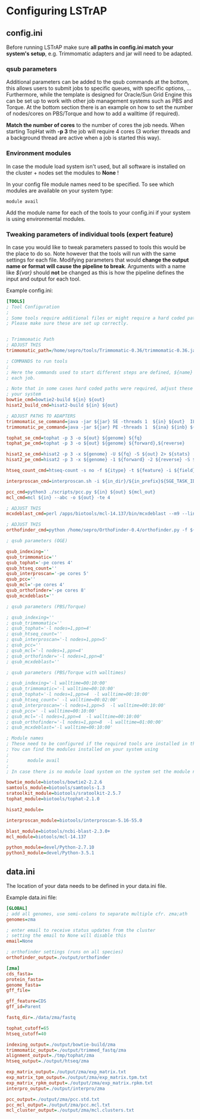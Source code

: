 # Configuring LSTrAP
## config.ini
Before running LSTrAP make sure **all paths in config.ini match your system's setup**, e.g. Trimmomatic adapters and jar will 
need to be adapted.

### qsub parameters

Additional parameters can be added to the qsub commands at the bottom, 
this allows users to submit jobs to specific queues, with specific 
options, ... Furthermore, while the template is designed for Oracle/Sun 
Grid Engine this can be set up to work with other job management systems
such as PBS and Torque. At the bottom section there is an example on how to 
set the number of nodes/cores on PBS/Torque and how to add a walltime (if
required).

**Match the number of cores** to the number of cores the job needs. When
starting TopHat with **-p 3** the job will require 4 cores (3 worker 
threads and a background thread are active when a job is started this 
way).

### Environment modules
In case the module load system isn't used, but all software is installed on the cluster + nodes set the modules to **None** !

In your config file module names need to be specified. To see which modules are available on your system type:

    module avail

Add the module name for each of the tools to your config.ini if your system is using environmental modules.

### Tweaking parameters of individual tools (expert feature)

In case you would like to tweak parameters passed to tools this would be the place to do so. Note however that the tools
will run with the same settings for each file. Modifying parameters that would **change the output name or format will 
cause the pipeline to break**. Arguments with a name like *${var}* should **not** be changed as this is how the pipeline 
defines the input and output for each tool.

Example config.ini:

```ini
[TOOLS]
; Tool Configuration
;
; Some tools require additional files or might require a hard coded path to the script.
; Please make sure these are set up correctly.


; Trimmomatic Path
; ADJUST THIS
trimmomatic_path=/home/sepro/tools/Trimmomatic-0.36/trimmomatic-0.36.jar

; COMMANDS to run tools
;
; Here the commands used to start different steps are defined, ${name} are variables that will be set by LSTrAP for
; each job.

; Note that in some cases hard coded paths were required, adjust these to match the location of these files on
; your system
bowtie_cmd=bowtie2-build ${in} ${out}
hisat2_build_cmd=hisat2-build ${in} ${out}

; ADJUST PATHS TO ADAPTERS
trimmomatic_se_command=java -jar ${jar} SE -threads 1  ${in} ${out}  ILLUMINACLIP:/home/sepro/tools/Trimmomatic-0.36/adapters/TruSeq3-SE.fa:2:30:10 LEADING:3 TRAILING:3 SLIDINGWINDOW:4:15 MINLEN:36
trimmomatic_pe_command=java -jar ${jar} PE -threads 1  ${ina} ${inb} ${outap} ${outau} ${outbp} ${outbu} ILLUMINACLIP:/home/sepro/tools/Trimmomatic-0.36/adapters/TruSeq3-PE.fa:2:30:10 LEADING:3 TRAILING:3 SLIDINGWINDOW:4:15 MINLEN:36

tophat_se_cmd=tophat -p 3 -o ${out} ${genome} ${fq}
tophat_pe_cmd=tophat -p 3 -o ${out} ${genome} ${forward},${reverse}

hisat2_se_cmd=hisat2 -p 3 -x ${genome} -U ${fq} -S ${out} 2> ${stats}
hisat2_pe_cmd=hisat2 -p 3 -x ${genome} -1 ${forward} -2 ${reverse} -S ${out} 2> ${stats}

htseq_count_cmd=htseq-count -s no -f ${itype} -t ${feature} -i ${field} ${bam} ${gff} > ${out}

interproscan_cmd=interproscan.sh -i ${in_dir}/${in_prefix}${SGE_TASK_ID} -o ${out_dir}/${out_prefix}${SGE_TASK_ID} -f tsv -dp -iprlookup -goterms --tempdir /tmp

pcc_cmd=python3 ./scripts/pcc.py ${in} ${out} ${mcl_out}
mcl_cmd=mcl ${in} --abc -o ${out} -te 4

; ADJUST THIS
mcxdeblast_cmd=perl /apps/biotools/mcl-14.137/bin/mcxdeblast --m9 --line-mode=abc ${blast_in} > ${abc_out}

; ADJUST THIS
orthofinder_cmd=python /home/sepro/OrthoFinder-0.4/orthofinder.py -f ${fasta_dir} -t 8

; qsub parameters (OGE)

qsub_indexing=''
qsub_trimmomatic=''
qsub_tophat='-pe cores 4'
qsub_htseq_count=''
qsub_interproscan='-pe cores 5'
qsub_pcc=''
qsub_mcl='-pe cores 4'
qsub_orthofinder='-pe cores 8'
qsub_mcxdeblast=''

; qsub parameters (PBS/Torque)

; qsub_indexing=''
; qsub_trimmomatic=''
; qsub_tophat='-l nodes=1,ppn=4'
; qsub_htseq_count=''
; qsub_interproscan='-l nodes=1,ppn=5'
; qsub_pcc=''
; qsub_mcl='-l nodes=1,ppn=4'
; qsub_orthofinder='-l nodes=1,ppn=8'
; qsub_mcxdeblast=''

; qsub parameters (PBS/Torque with walltimes)

; qsub_indexing='-l walltime=00:10:00'
; qsub_trimmomatic='-l walltime=00:10:00'
; qsub_tophat='-l nodes=1,ppn=4  -l walltime=00:10:00'
; qsub_htseq_count=' -l walltime=00:02:00'
; qsub_interproscan='-l nodes=1,ppn=5  -l walltime=00:10:00'
; qsub_pcc=' -l walltime=00:10:00'
; qsub_mcl='-l nodes=1,ppn=4  -l walltime=00:10:00'
; qsub_orthofinder='-l nodes=1,ppn=8  -l walltime=01:00:00'
; qsub_mcxdeblast='-l walltime=00:10:00'

; Module names
; These need to be configured if the required tools are installed in the environment modules.
; You can find the modules installed on your system using
;
;       module avail
;
; In case there is no module load system on the system set the module name to None

bowtie_module=biotools/bowtie2-2.2.6
samtools_module=biotools/samtools-1.3
sratoolkit_module=biotools/sratoolkit-2.5.7
tophat_module=biotools/tophat-2.1.0

hisat2_module=

interproscan_module=biotools/interproscan-5.16-55.0

blast_module=biotools/ncbi-blast-2.3.0+
mcl_module=biotools/mcl-14.137

python_module=devel/Python-2.7.10
python3_module=devel/Python-3.5.1

```

## data.ini
The location of your data needs to be defined in your data.ini file.

Example data.ini file:
```ini
[GLOBAL]
; add all genomes, use semi-colons to separate multiple cfr. zma;ath
genomes=zma

; enter email to receive status updates from the cluster
; setting the email to None will disable this
email=None

; orthofinder settings (runs on all species)
orthofinder_output=./output/orthofinder

[zma]
cds_fasta=
protein_fasta=
genome_fasta=
gff_file=

gff_feature=CDS
gff_id=Parent

fastq_dir=./data/zma/fastq

tophat_cutoff=65
htseq_cutoff=40

indexing_output=./output/bowtie-build/zma
trimmomatic_output=./output/trimmed_fastq/zma
alignment_output=./tmp/tophat/zma
htseq_output=./output/htseq/zma

exp_matrix_output=./output/zma/exp_matrix.txt
exp_matrix_tpm_output=./output/zma/exp_matrix.tpm.txt
exp_matrix_rpkm_output=./output/zma/exp_matrix.rpkm.txt
interpro_output=./output/interpro/zma

pcc_output=./output/zma/pcc.std.txt
pcc_mcl_output=./output/zma/pcc.mcl.txt
mcl_cluster_output=./output/zma/mcl.clusters.txt
```
